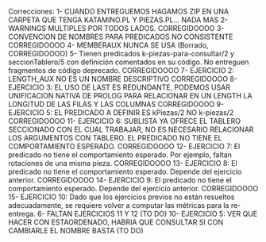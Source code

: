 Correcciones: 
1- CUANDO ENTREGUEMOS HAGAMOS ZIP EN UNA CARPETA QUE TENGA KATAMINO.PL Y PIEZAS.PL... NADA MAS
2- WARNINGS MULTIPLES POR TODOS LADOS. CORREGIDOOOO 
3- CONVENCION DE NOMBRES PARA PREDICADOS NO CONSISTENTE CORREGIDOOOO 
4- MEMBERAUX NUNCA SE USA (Borrado, CORREGIDOOOO)
5- Tienen predicados k-piezas-para-consultar/2 y seccionTablero/5 con definición comentados en su código. No entreguen fragmentos de código deprecado. CORREGIDOOOO 
7- EJERCICIO 2: LENGTH_AUX NO ES UN NOMBRE DESCRIPTIVO CORREGIDOOOO 
8- EJERCICIO 3: EL USO DE LAST ES REDUNDANTE, PODEMOS USAR UNIFICACION NATIVA DE PROLOG PARA RELACIONAR EN UN LENGTH LA LONGITUD DE LAS FILAS Y LAS COLUMNAS CORREGIDOOOO 
9- EJERCICIO 5: EL PREDICADO A DEFINIR ES kPiezas/2 NO k-piezas/2 CORREGIDOOOO 
11- EJERCICIO 6: SUBLISTA YA OFRECE EL TABLERO SECCIONADO CON EL CUAL TRABAJAR, NO ES NECESARIO RELACIONAR LOS ARGUMENTOS CON TABLERO. EL PREDICADO NO TIENE EL COMPORTAMIENTO ESPERADO. CORREGIDOOOO 
12- EJERCICIO 7: El predicado no tiene el comportamiento esperado. Por ejemplo, faltan rotaciones de una misma pieza. CORREGIDOOOO 
13- EJERCICIO 8: El predicado no tiene el comportamiento esperado. Depende del ejercicio anterior. CORREGIDOOOO 
14- EJERCICIO 9: El predicado no tiene el comportamiento esperado. Depende del ejercicio anterior. CORREGIDOOOO 
15- EJERCICIO 10: Dado que los ejercicios previos no están resueltos adecuadamente, se requiere volver a computar las métricas para la re-entrega.
6- FALTAN EJERCICIOS 11 Y 12   (TO DO)
10- EJERCICIO 5: VER QUE HACER CON ESTAORDENADO, HABRIA QUE CONSULTAR SI CON CAMBIARLE EL NOMBRE BASTA (TO DO)